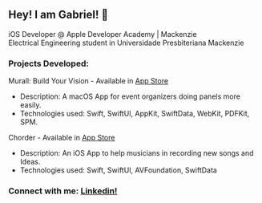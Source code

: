 ## Hey! I am Gabriel! 👋

iOS Developer @ Apple Developer Academy | Mackenzie<br>
Electrical Engineering student in Universidade Presbiteriana Mackenzie

### Projects Developed:

Murall: Build Your Vision - Available in [App Store](https://apps.apple.com/us/app/murall-broadcasting-made-fun/id6670375090?mt=12)
- Description: A macOS App for event organizers doing panels more easily.
- Technologies used: Swift, SwiftUI, AppKit, SwiftData, WebKit, PDFKit, SPM.

Chorder - Available in [App Store](https://apps.apple.com/br/app/chorder/id6482047331)
- Description: An iOS App to help musicians in recording new songs and Ideas.
- Technologies used: Swift, SwiftUI, AVFoundation, SwiftData

  
### Connect with me: [Linkedin!](www.linkedin.com/in/gabrielsabaini)
